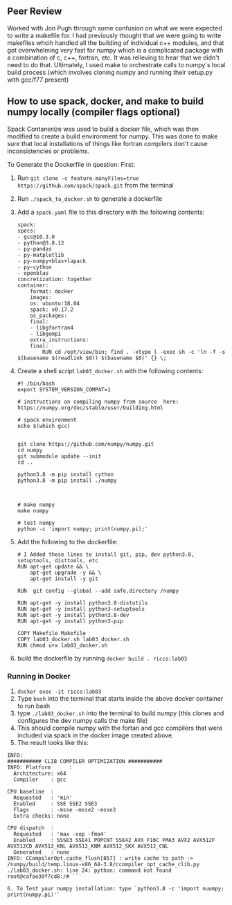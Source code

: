 ## Peer Review
Worked with Jon Pugh through some confusion on what we were expected to write a makefile for. I had previously thought that we were going to write makefiles whcih handled all the building of individual c++ modules, and that got overwhelming very fast for numpy which is a complicated package with a combination of c, c++, fortran, etc. It was relieving to hear that we didn't need to do that. Ultimately, I used make to orchestrate calls to numpy's local build process (which involves cloning numpy and running their setup.py with gcc/f77 present)

## How to use spack, docker, and make to build numpy locally (compiler flags optional)

Spack Contanerize was used to build a docker file, which was then modified to create a build environment for numpy. 
This was done to make sure that local installations of things like fortran compilers don't cause inconsistencies or problems. 

To Generate the Dockerfile in question: 
First: 
1. Run `git clone -c feature.manyFiles=true https://github.com/spack/spack.git` from the terminal 
2. Run `./spack_to_docker.sh` to generate a dockerfile
3. Add a `spack.yaml` file to this directory with the following contents: 
    ```
    spack:
    specs:
    - gcc@10.3.0
    - python@3.8.12
    - py-pandas
    - py-matplotlib
    - py-numpy+blas+lapack
    - py-cython
    - openblas
    concretization: together
    container:
        format: docker
        images:
        os: ubuntu:18.04
        spack: v0.17.2
        os_packages:
        final:
        - libgfortran4
        - libgomp1
        extra_instructions:
        final:
            RUN cd /opt/view/bin; find . -xtype l -exec sh -c 'ln -f -s $(basename $(readlink $0)) $(basename $0)' {} \;
    ```

4. Create a shell script `lab03_docker.sh` with the following contents: 
    ```
    #! /bin/bash
    export SYSTEM_VERSION_COMPAT=1

    # instructions on compiling numpy from source  here: https://numpy.org/doc/stable/user/building.html

    # spack environment 
    echo $(which gcc)


    git clone https://github.com/numpy/numpy.git
    cd numpy 
    git submodule update --init
    cd .. 

    python3.8 -m pip install cython
    python3.8 -m pip install ./numpy



    # make numpy
    make numpy

    # test numpy 
    python -c 'import numpy; print(numpy.pi);'
    ```
5. Add the following to the dockerfile: 

    ```
    # I Added these lines to install git, pip, dev python3.8, setuptools, disttools, etc
    RUN apt-get update && \
        apt-get upgrade -y && \
        apt-get install -y git

    RUN  git config --global --add safe.directory /numpy

    RUN apt-get -y install python3.8-distutils
    RUN apt-get -y install python3-setuptools
    RUN apt-get -y install python3.8-dev
    RUN apt-get -y install python3-pip

    COPY Makefile Makefile
    COPY lab03_docker.sh lab03_docker.sh
    RUN chmod u+x lab03_docker.sh
    ```
6. build the dockerfile by running `docker build . ricco:lab03`

### Running in Docker
1. `docker exec -it ricco:lab03`
2. Type `bash` into the terminal that starts inside the above docker container to run bash 
3. type `./lab03_docker.sh` into the terminal to build numpy (this clones and configures the dev numpy calls the make file)
4. This should compile numpy with the fortan and gcc compilers that were included via spack in the docker image created above. 
5. The result looks like this:

```INFO: CCompilerOpt.cache_flush[857] : write cache to path -> /numpy/build/temp.linux-x86_64-3.8/ccompiler_opt_cache_ext.py
INFO: 
########### CLIB COMPILER OPTIMIZATION ###########
INFO: Platform      : 
  Architecture: x64
  Compiler    : gcc

CPU baseline  : 
  Requested   : 'min'
  Enabled     : SSE SSE2 SSE3
  Flags       : -msse -msse2 -msse3
  Extra checks: none

CPU dispatch  : 
  Requested   : 'max -xop -fma4'
  Enabled     : SSSE3 SSE41 POPCNT SSE42 AVX F16C FMA3 AVX2 AVX512F AVX512CD AVX512_KNL AVX512_KNM AVX512_SKX AVX512_CNL
  Generated   : none
INFO: CCompilerOpt.cache_flush[857] : write cache to path -> /numpy/build/temp.linux-x86_64-3.8/ccompiler_opt_cache_clib.py
./lab03_docker.sh: line 24: python: command not found
root@cafae30f7cd8:/# ```

6. To Test your numpy installation: type `python3.8 -c 'import nuumpy; print(numpy.pi)'`